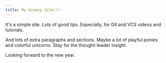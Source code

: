 ```yaml
---
title: My Groovy Site!!!
---
```


It's a simple site.
Lots of good tips.
Especially, for Git and VCS videos and tutorials.

And lots of extra paragraphs and sections.
Maybe a lot of playful ponies and colorful unicorns.
Stay for the thought-leader insight.

Looking forward to the new year.
